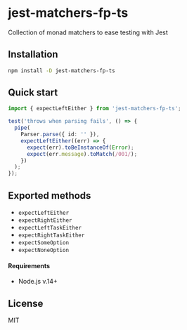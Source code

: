 # jest-matchers-fp-ts

Collection of monad matchers to ease testing with Jest

## Installation

```bash
npm install -D jest-matchers-fp-ts
```

## Quick start

```typescript
import { expectLeftEither } from 'jest-matchers-fp-ts';

test('throws when parsing fails', () => {
  pipe(
    Parser.parse({ id: '' }),
    expectLeftEither((err) => {
      expect(err).toBeInstanceOf(Error);
      expect(err.message).toMatch(/001/);
    })
  );
});
```

## Exported methods

- `expectLeftEither`
- `expectRightEither`
- `expectLeftTaskEither`
- `expectRightTaskEither`
- `expectSomeOption`
- `expectNoneOption`

#### Requirements

- Node.js v.14+

## License

MIT
